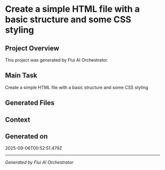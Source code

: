# Create a simple HTML file with a basic structure and some CSS styling

## Project Overview
This project was generated by Flui AI Orchestrator.

## Main Task
Create a simple HTML file with a basic structure and some CSS styling

## Generated Files


## Context


## Generated on
2025-09-06T00:52:51.479Z

---
*Generated by Flui AI Orchestrator*
